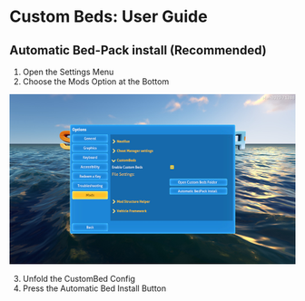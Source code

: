 # Custom Beds: User Guide

## Automatic Bed-Pack install (Recommended)

1. Open the Settings Menu
2. Choose the Mods Option at the Bottom
   
<img src="https://raw.githubusercontent.com/Alexius25/Subnautica-Mods/25fe648f7f174703d34e14de1309494560ba3f79/docs/images/CustomBedsUser1.png" alt="Step2Image" style="height: 300px;" />

3. Unfold the CustomBed Config
4. Press the Automatic Bed Install Button
